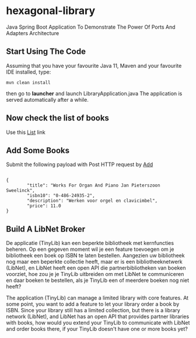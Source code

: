 # hexagonal-library
Java Spring Boot Application To Demonstrate The Power Of Ports And Adapters Architecture

## Start Using The Code

Assuming that you have your favourite Java 11, Maven and your favourite IDE installed, type:
```
mvn clean install
``` 
then go to **launcher**
and launch LibraryApplication.java
The application is served automatically after a while.
## Now check the list of books 

Use this [List](http://localhost:8080/book/get) link
## Add Some Books

Submit the following payload with Post HTTP request by 
[Add](http://localhost:8080/book/add) 

```

{
        "title": "Works For Organ And Piano Jan Pieterszoon Sweelinck",
        "isbn10": "0-486-24935-2",
        "description": "Werken voor orgel en clavicimbel",
        "price": 11.0
}
```

## Build A LibNet Broker

De applicatie (TinyLib) kan een beperkte bibliotheek met kernfuncties beheren. 
Op een gegeven moment wil je een feature toevoegen om je bibliotheek een boek op ISBN te laten bestellen. 
Aangezien uw bibliotheek nog maar een beperkte collectie heeft, maar er is een bibliotheeknetwerk (LibNet), 
en LibNet heeft een open API die partnerbibliotheken van boeken voorziet, 
hoe zou je je TinyLib uitbreiden om met LibNet te communiceren en daar boeken te bestellen, 
als je TinyLib een of meerdere boeken nog niet heeft?

The application (TinyLib) can manage a limited library with core features. 
At some point, you want to add a feature to let your library order a book by ISBN. 
Since your library still has a limited collection, but there is a library network (LibNet), 
and LibNet has an open API that provides partner libraries with books, 
how would you extend your TinyLib to communicate with LibNet and order books there, 
if your TinyLib doesn't have one or more books yet?
